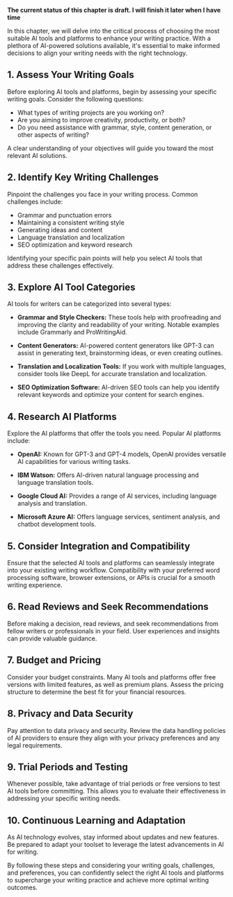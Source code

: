 **The current status of this chapter is draft. I will finish it later when I have time**

In this chapter, we will delve into the critical process of choosing the most suitable AI tools and platforms to enhance your writing practice. With a plethora of AI-powered solutions available, it's essential to make informed decisions to align your writing needs with the right technology.

**1. Assess Your Writing Goals**
--------------------------------

Before exploring AI tools and platforms, begin by assessing your specific writing goals. Consider the following questions:

* What types of writing projects are you working on?
* Are you aiming to improve creativity, productivity, or both?
* Do you need assistance with grammar, style, content generation, or other aspects of writing?

A clear understanding of your objectives will guide you toward the most relevant AI solutions.

**2. Identify Key Writing Challenges**
--------------------------------------

Pinpoint the challenges you face in your writing process. Common challenges include:

* Grammar and punctuation errors
* Maintaining a consistent writing style
* Generating ideas and content
* Language translation and localization
* SEO optimization and keyword research

Identifying your specific pain points will help you select AI tools that address these challenges effectively.

**3. Explore AI Tool Categories**
---------------------------------

AI tools for writers can be categorized into several types:

* **Grammar and Style Checkers:** These tools help with proofreading and improving the clarity and readability of your writing. Notable examples include Grammarly and ProWritingAid.

* **Content Generators:** AI-powered content generators like GPT-3 can assist in generating text, brainstorming ideas, or even creating outlines.

* **Translation and Localization Tools:** If you work with multiple languages, consider tools like DeepL for accurate translation and localization.

* **SEO Optimization Software:** AI-driven SEO tools can help you identify relevant keywords and optimize your content for search engines.

**4. Research AI Platforms**
----------------------------

Explore the AI platforms that offer the tools you need. Popular AI platforms include:

* **OpenAI:** Known for GPT-3 and GPT-4 models, OpenAI provides versatile AI capabilities for various writing tasks.

* **IBM Watson:** Offers AI-driven natural language processing and language translation tools.

* **Google Cloud AI:** Provides a range of AI services, including language analysis and translation.

* **Microsoft Azure AI:** Offers language services, sentiment analysis, and chatbot development tools.

**5. Consider Integration and Compatibility**
---------------------------------------------

Ensure that the selected AI tools and platforms can seamlessly integrate into your existing writing workflow. Compatibility with your preferred word processing software, browser extensions, or APIs is crucial for a smooth writing experience.

**6. Read Reviews and Seek Recommendations**
--------------------------------------------

Before making a decision, read reviews, and seek recommendations from fellow writers or professionals in your field. User experiences and insights can provide valuable guidance.

**7. Budget and Pricing**
-------------------------

Consider your budget constraints. Many AI tools and platforms offer free versions with limited features, as well as premium plans. Assess the pricing structure to determine the best fit for your financial resources.

**8. Privacy and Data Security**
--------------------------------

Pay attention to data privacy and security. Review the data handling policies of AI providers to ensure they align with your privacy preferences and any legal requirements.

**9. Trial Periods and Testing**
--------------------------------

Whenever possible, take advantage of trial periods or free versions to test AI tools before committing. This allows you to evaluate their effectiveness in addressing your specific writing needs.

**10. Continuous Learning and Adaptation**
------------------------------------------

As AI technology evolves, stay informed about updates and new features. Be prepared to adapt your toolset to leverage the latest advancements in AI for writing.

By following these steps and considering your writing goals, challenges, and preferences, you can confidently select the right AI tools and platforms to supercharge your writing practice and achieve more optimal writing outcomes.
